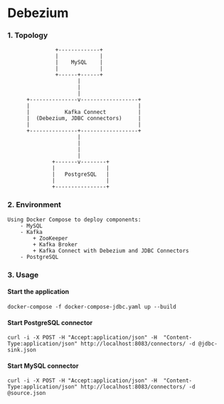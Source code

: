 # Debezium
### 1. Topology
                   +-------------+
                   |             |
                   |    MySQL    |
                   |             |
                   +------+------+
                          |
                          |
                          |
          +---------------v------------------+
          |                                  |
          |           Kafka Connect          |
          |  (Debezium, JDBC connectors)     |
          |                                  |
          +---------------+------------------+
                          |
                          |
                          |
                          |
                  +-------v--------+
                  |                |
                  |   PostgreSQL   |
                  |                |
                  +----------------+

### 2. Environment 

    Using Docker Compose to deploy components: 
        - MySQL
        - Kafka
            + ZooKeeper
            + Kafka Broker
            + Kafka Connect with Debezium and JDBC Connectors
        - PostgreSQL

### 3. Usage
#### Start the application
```{python}
docker-compose -f docker-compose-jdbc.yaml up --build
```

#### Start PostgreSQL connector
```{python}
curl -i -X POST -H "Accept:application/json" -H  "Content-Type:application/json" http://localhost:8083/connectors/ -d @jdbc-sink.json
```

#### Start MySQL connector
```{python}
curl -i -X POST -H "Accept:application/json" -H  "Content-Type:application/json" http://localhost:8083/connectors/ -d @source.json
```


